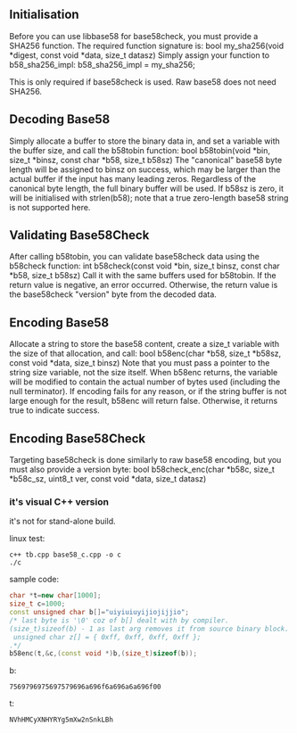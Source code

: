 



Initialisation
--------------

Before you can use libbase58 for base58check, you must provide a SHA256
function. The required function signature is:
	bool my_sha256(void *digest, const void *data, size_t datasz)
Simply assign your function to b58_sha256_impl:
	b58_sha256_impl = my_sha256;

This is only required if base58check is used. Raw base58 does not need SHA256.


Decoding Base58
---------------

Simply allocate a buffer to store the binary data in, and set a variable with
the buffer size, and call the b58tobin function:
	bool b58tobin(void *bin, size_t *binsz, const char *b58, size_t b58sz)
The "canonical" base58 byte length will be assigned to binsz on success, which
may be larger than the actual buffer if the input has many leading zeros.
Regardless of the canonical byte length, the full binary buffer will be used.
If b58sz is zero, it will be initialised with strlen(b58); note that a true
zero-length base58 string is not supported here.


Validating Base58Check
----------------------

After calling b58tobin, you can validate base58check data using the b58check
function:
	int b58check(const void *bin, size_t binsz, const char *b58, size_t b58sz)
Call it with the same buffers used for b58tobin. If the return value is
negative, an error occurred. Otherwise, the return value is the base58check
"version" byte from the decoded data.


Encoding Base58
---------------

Allocate a string to store the base58 content, create a size_t variable with the
size of that allocation, and call:
	bool b58enc(char *b58, size_t *b58sz, const void *data, size_t binsz)
Note that you must pass a pointer to the string size variable, not the size
itself. When b58enc returns, the variable will be modified to contain the actual
number of bytes used (including the null terminator). If encoding fails for any
reason, or if the string buffer is not large enough for the result, b58enc will
return false. Otherwise, it returns true to indicate success.


Encoding Base58Check
--------------------

Targeting base58check is done similarly to raw base58 encoding, but you must
also provide a version byte:
	bool b58check_enc(char *b58c, size_t *b58c_sz, uint8_t ver,
	                  const void *data, size_t datasz)


### it's visual C++ version
it's not for stand-alone build.
 
linux test:
```
c++ tb.cpp base58_c.cpp -o c
./c
```
sample code:
```c++
char *t=new char[1000];
size_t c=1000;
const unsigned char b[]="uiyiuiuyijiojijjio";  
/* last byte is '\0' coz of b[] dealt with by compiler. 
(size_t)sizeof(b) - 1 as last arg removes it from source binary block. If string related stuff is not used with b there is no '\0' .I mean
 unsigned char z[] = { 0xff, 0xff, 0xff, 0xff };  
.*/   
b58enc(t,&c,(const void *)b,(size_t)sizeof(b));
```
b: 
```
7569796975697579696a696f6a696a6a696f00
```
t:
```
NVhHMCyXNHYRYg5mXw2nSnkLBh
```
